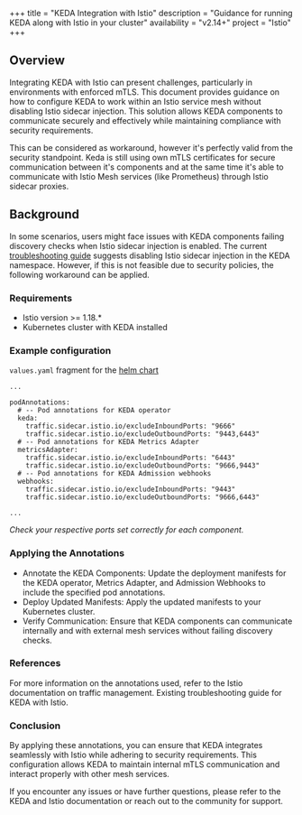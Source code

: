 +++
title = "KEDA Integration with Istio"
description = "Guidance for running KEDA along with Istio in your cluster"
availability = "v2.14+"
project = "Istio"
+++

## Overview

Integrating KEDA with Istio can present challenges, particularly in environments with enforced mTLS. This document provides guidance on how to configure KEDA to work within an Istio service mesh without disabling Istio sidecar injection. This solution allows KEDA components to communicate securely and effectively while maintaining compliance with security requirements.

This can be considered as workaround, however it's perfectly valid from the security standpoint. 
Keda is still using own mTLS certificates for secure communication between it's components and at the same time it's able to communicate with Istio Mesh services (like Prometheus) through Istio sidecar proxies.

## Background

In some scenarios, users might face issues with KEDA components failing discovery checks when Istio sidecar injection is enabled. The current [troubleshooting guide](../../../troubleshooting/istio-keda-faileddiscoverycheck) suggests disabling Istio sidecar injection in the KEDA namespace. However, if this is not feasible due to security policies, the following workaround can be applied.


### Requirements

- Istio version >= 1.18.*
- Kubernetes cluster with KEDA installed

### Example configuration

`values.yaml` fragment for the [helm chart](https://github.com/kedacore/charts/blob/main/keda/values.yaml)
```
... 

podAnnotations:
  # -- Pod annotations for KEDA operator
  keda:
    traffic.sidecar.istio.io/excludeInboundPorts: "9666"
    traffic.sidecar.istio.io/excludeOutboundPorts: "9443,6443"
  # -- Pod annotations for KEDA Metrics Adapter
  metricsAdapter:
    traffic.sidecar.istio.io/excludeInboundPorts: "6443"
    traffic.sidecar.istio.io/excludeOutboundPorts: "9666,9443"
  # -- Pod annotations for KEDA Admission webhooks
  webhooks:
    traffic.sidecar.istio.io/excludeInboundPorts: "9443"
    traffic.sidecar.istio.io/excludeOutboundPorts: "9666,6443"

...

```

*Check your respective ports set correctly for each component.*

### Applying the Annotations
- Annotate the KEDA Components: Update the deployment manifests for the KEDA operator, Metrics Adapter, and Admission Webhooks to include the specified pod annotations.
- Deploy Updated Manifests: Apply the updated manifests to your Kubernetes cluster.
- Verify Communication: Ensure that KEDA components can communicate internally and with external mesh services without failing discovery checks.


### References
For more information on the annotations used, refer to the Istio documentation on traffic management.
Existing troubleshooting guide for KEDA with Istio.

### Conclusion
By applying these annotations, you can ensure that KEDA integrates seamlessly with Istio while adhering to security requirements. This configuration allows KEDA to maintain internal mTLS communication and interact properly with other mesh services.

If you encounter any issues or have further questions, please refer to the KEDA and Istio documentation or reach out to the community for support.
